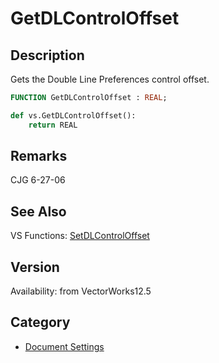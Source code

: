 # GetDLControlOffset

## Description
Gets the Double Line Preferences control offset.

```pascal
FUNCTION GetDLControlOffset : REAL;
```

```python
def vs.GetDLControlOffset():
    return REAL
```

## Remarks
CJG 6-27-06

## See Also
VS Functions:
[SetDLControlOffset](SetDLControlOffset.md)

## Version
Availability: from VectorWorks12.5

## Category
* [Document Settings](../Categories/Document%20Settings.md)
